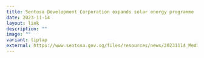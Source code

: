 ```yaml
---
title: Sentosa Development Corporation expands solar energy programme
date: 2023-11-14
layout: link
description: ""
image: ""
variant: tiptap
external: https://www.sentosa.gov.sg/files/resources/news/20231114_Media_Release_SDC_expands_solar_energy_programme.pdf
---
```


